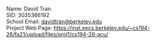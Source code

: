 Name: David Tran\
SID: 3035366192\
School Email: davidtran@berkeley.edu\
Project Web Page: https://inst.eecs.berkeley.edu/~cs194-26/fa21/upload/files/proj1/cs194-26-acu/

